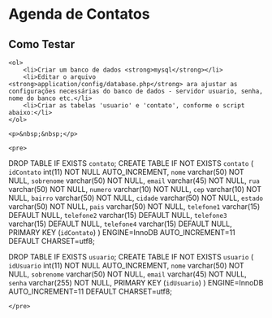 # Agenda de Contatos

<h2>Como Testar</h2>

    <ol>
        <li>Criar um banco de dados <strong>mysql</strong></li>
        <li>Editar o arquivo <strong>application/config/database.php</strong> ara ajustar as configurações necessárias do banco de dados - servidor usuario, senha, nome do banco etc.</li>
        <li>Criar as tabelas 'usuario' e 'contato', conforme o script abaixo:</li>       
    </ol>    
    
    <p>&nbsp;&nbsp;</p>
        
    <pre>
DROP TABLE IF EXISTS `contato`;
CREATE TABLE IF NOT EXISTS `contato` (
  `idContato` int(11) NOT NULL AUTO_INCREMENT,
  `nome` varchar(50) NOT NULL,
  `sobrenome` varchar(50) NOT NULL,
  `email` varchar(45) NOT NULL,
  `rua` varchar(50) NOT NULL,
  `numero` varchar(10) NOT NULL,
  `cep` varchar(10) NOT NULL,
  `bairro` varchar(50) NOT NULL,
  `cidade` varchar(50) NOT NULL,
  `estado` varchar(50) NOT NULL,
  `pais` varchar(50) NOT NULL,
  `telefone1` varchar(15) DEFAULT NULL,
  `telefone2` varchar(15) DEFAULT NULL,
  `telefone3` varchar(15) DEFAULT NULL,
  `telefone4` varchar(15) DEFAULT NULL,
  PRIMARY KEY (`idContato`)
) ENGINE=InnoDB AUTO_INCREMENT=11 DEFAULT CHARSET=utf8;



DROP TABLE IF EXISTS `usuario`;
CREATE TABLE IF NOT EXISTS `usuario` (
  `idUsuario` int(11) NOT NULL AUTO_INCREMENT,
  `nome` varchar(50) NOT NULL,
  `sobrenome` varchar(50) NOT NULL,
  `email` varchar(45) NOT NULL,
  `senha` varchar(255) NOT NULL,
  PRIMARY KEY (`idUsuario`)
) ENGINE=InnoDB AUTO_INCREMENT=11 DEFAULT CHARSET=utf8;
   


    </pre>
